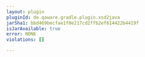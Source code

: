 ```yaml
---
layout: plugin
pluginId: de.qaware.gradle.plugin.xsd2java
jarSha1: bbd469becfae1f0e217cd2ffb2ef614422b4419f
isJarAvailable: true
error: NONE
violations: []

---
```

